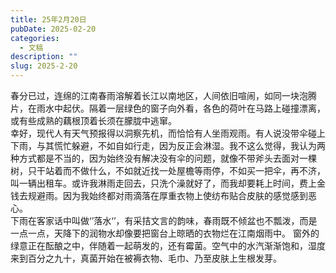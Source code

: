 ```yaml
---
title: 25年2月20日
pubDate: 2025-02-20
categories:
  - 文稿
description: ""
slug: 2025-2-20
---
```

春分已过，连绵的江南春雨溶解着长江以南地区，人间依旧喧闹，如同一块泡腾片，在雨水中起伏。隔着一层绿色的窗子向外看，各色的荷叶在马路上碰撞漂离，或有些成熟的藕根顶着长须在朦胧中逃窜。  
幸好，现代人有天气预报得以洞察先机，而恰恰有人坐雨观雨。有人说没带伞碰上下雨，与其慌忙躲避，不如自如行走，因为反正会淋湿。我不这么觉得，我认为两种方式都是不当的，因为始终没有解决没有伞的问题，就像不带斧头去面对一棵树，只干站着而不做什么，不如就近找一处屋檐等雨停，不如买一把伞，再不济，叫一辆出租车。或许我淋雨走回去，只洗个澡就好了，而我却要耗上时间，费上金钱去规避雨。因为我始终都对雨滴落在厚重衣物上使纺布贴合皮肤的感觉感到恶心。  
下雨在客家话中叫做‘’落水‘’，有采拮文言的韵味，春雨既不倾盆也不瓢泼，而是一点一点，天降下的润物水却像要把窗台上晾晒的衣物烂在江南烟雨中。
窗外的绿意正在酝酿之中，伴随着一起萌发的，还有霉菌。空气中的水汽渐渐饱和，湿度来到百分之九十，真菌开始在被褥衣物、毛巾、乃至皮肤上生根发芽。
